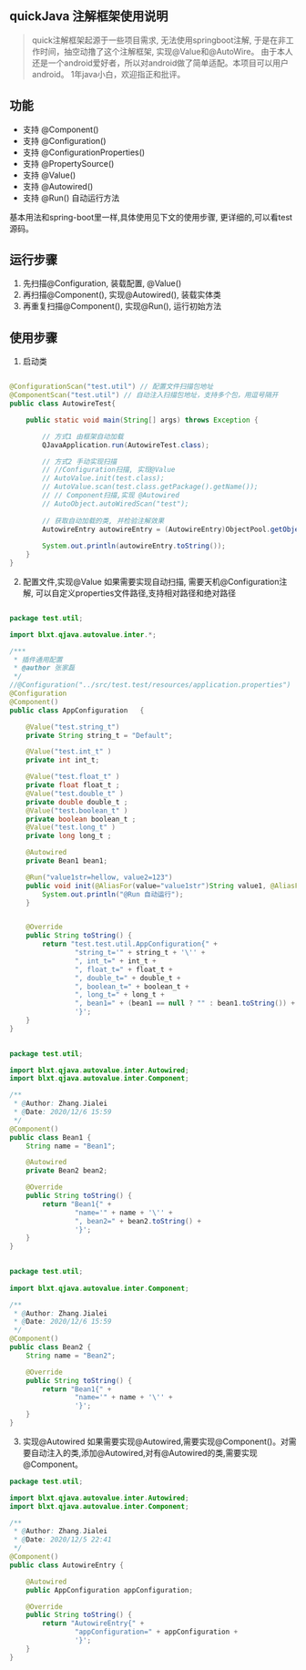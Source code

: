 
## quickJava 注解框架使用说明 

> quick注解框架起源于一些项目需求, 无法使用springboot注解, 于是在非工作时间，抽空动撸了这个注解框架, 实现@Value和@AutoWire。
> 由于本人还是一个android爱好者，所以对android做了简单适配。本项目可以用户android。
> 1年java小白，欢迎指正和批评。

## 功能 
* 支持 @Component()
* 支持 @Configuration()
* 支持 @ConfigurationProperties() 
* 支持 @PropertySource()
* 支持 @Value()
* 支持 @Autowired() 
* 支持 @Run() 自动运行方法 

基本用法和spring-boot里一样,具体使用见下文的使用步骤,
更详细的,可以看test源码。

## 运行步骤 

1. 先扫描@Configuration, 装载配置, @Value()
2. 再扫描@Component(), 实现@Autowired(), 装载实体类 
3. 再重复扫描@Component(), 实现@Run(), 运行初始方法 

## 使用步骤 

1. 启动类 
```java

@ConfigurationScan("test.util") // 配置文件扫描包地址 
@ComponentScan("test.util") // 自动注入扫描包地址，支持多个包，用逗号隔开 
public class AutowireTest{

    public static void main(String[] args) throws Exception {

        // 方式1 由框架自动加载
        QJavaApplication.run(AutowireTest.class);

        // 方式2 手动实现扫描 
        // //Configuration扫描, 实现@Value
        // AutoValue.init(test.class);
        // AutoValue.scan(test.class.getPackage().getName());
        // // Component扫描,实现 @Autowired
        // AutoObject.autoWiredScan("test");
 
        // 获取自动加载的类, 并检验注解效果 
        AutowireEntry autowireEntry = (AutowireEntry)ObjectPool.getObject(AutowireEntry.class);
         
        System.out.println(autowireEntry.toString());
    }
}
```

2. 配置文件,实现@Value 
如果需要实现自动扫描, 需要天机@Configuration注解, 可以自定义properties文件路径,支持相对路径和绝对路径 
```java

package test.util;

import blxt.qjava.autovalue.inter.*;

/***
 * 插件通用配置
 * @author 张家磊
 */
//@Configuration("../src/test.test/resources/application.properties")
@Configuration
@Component()
public class AppConfiguration   {

    @Value("test.string_t")
    private String string_t = "Default";

    @Value("test.int_t" )
    private int int_t;

    @Value("test.float_t" )
    private float float_t ;
    @Value("test.double_t" )
    private double double_t ;
    @Value("test.boolean_t" )
    private boolean boolean_t ;
    @Value("test.long_t" )
    private long long_t ;

    @Autowired
    private Bean1 bean1;

    @Run("value1str=hellow, value2=123")
    public void init(@AliasFor(value="value1str")String value1, @AliasFor(value="value2") int value2, Bean1 bean1){
        System.out.println("@Run 自动运行");
    }


    @Override
    public String toString() {
        return "test.test.util.AppConfiguration{" +
                "string_t='" + string_t + '\'' +
                ", int_t=" + int_t +
                ", float_t=" + float_t +
                ", double_t=" + double_t +
                ", boolean_t=" + boolean_t +
                ", long_t=" + long_t +
                ", bean1=" + (bean1 == null ? "" : bean1.toString()) +
                '}';
    }
}
 
```

```java
package test.util;

import blxt.qjava.autovalue.inter.Autowired;
import blxt.qjava.autovalue.inter.Component;

/**
 * @Author: Zhang.Jialei
 * @Date: 2020/12/6 15:59
 */
@Component()
public class Bean1 {
    String name = "Bean1";

    @Autowired
    private Bean2 bean2;

    @Override
    public String toString() {
        return "Bean1{" +
                "name='" + name + '\'' +
                ", bean2=" + bean2.toString() +
                '}';
    }
}
 
```

```java
package test.util;
 
import blxt.qjava.autovalue.inter.Component;

/**
 * @Author: Zhang.Jialei
 * @Date: 2020/12/6 15:59
 */
@Component()
public class Bean2 {
    String name = "Bean2";

    @Override
    public String toString() {
        return "Bean1{" +
                "name='" + name + '\'' +
                '}';
    }
}

```

3. 实现@Autowired 
如果需要实现@Autowired,需要实现@Component()。对需要自动注入的类,添加@Autowired,对有@Autowired的类,需要实现@Component。  
```java
package test.util;

import blxt.qjava.autovalue.inter.Autowired;
import blxt.qjava.autovalue.inter.Component;

/**
 * @Author: Zhang.Jialei
 * @Date: 2020/12/5 22:41
 */
@Component()
public class AutowireEntry {

    @Autowired
    public AppConfiguration appConfiguration;

    @Override
    public String toString() {
        return "AutowireEntry{" +
                "appConfiguration=" + appConfiguration +
                '}';
    }
}

```